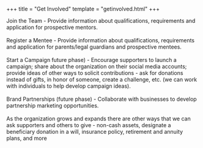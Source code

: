 
+++
title = "Get Involved"
template = "getinvolved.html"
+++

Join the Team - Provide information about qualifications, requirements and
application for prospective mentors.  
<br>
Register a Mentee - Provide information about qualifications, requirements and
application for parents/legal guardians and prospective mentees.  
<br>
Start a Campaign future phase) - Encourage supporters to launch a campaign;
share about the organization on their social media accounts; provide ideas of
other ways to solicit contributions - ask for donations instead of gifts, in
honor of someone, create a challenge, etc. (we can work with individuals to
help develop campaign ideas).  
<br>
Brand Partnerships (future phase) - Collaborate with businesses to develop
partnership marketing opportunities.  
<br>
As the organization grows and expands there are other ways that we can ask
supporters and others to give - non-cash assets, designate a beneficiary
donation in a will, insurance policy, retirement and annuity plans, and more
